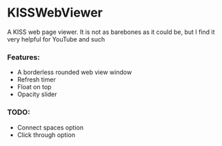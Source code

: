 # KISSWebViewer
A KISS web page viewer. It is not as barebones as it could be, but I find it very helpful for YouTube and such

### Features:
- A borderless rounded web view window
- Refresh timer
- Float on top
- Opacity slider

### TODO:
- Connect spaces option
- Click through option